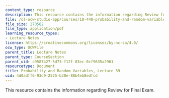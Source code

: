 ```yaml
---
content_type: resource
description: This resource contains the information regarding Review for Final Exam.
file: /ol-ocw-studio-app/courses/18-440-probability-and-random-variables-spring-2014/4d0adff693d92525b30e88b4eb8edfcd_MIT18_440S14_Lecture39.pdf
file_size: 270582
file_type: application/pdf
learning_resource_types:
- Lecture Notes
license: https://creativecommons.org/licenses/by-nc-sa/4.0/
ocw_type: OCWFile
parent_title: Lecture Notes
parent_type: CourseSection
parent_uid: c9587427-5d73-f12f-83ec-0cf9635a2961
resourcetype: Document
title: Probability and Random Variables, Lecture 39
uid: 4d0adff6-93d9-2525-b30e-88b4eb8edfcd
---
```

This resource contains the information regarding Review for Final Exam.